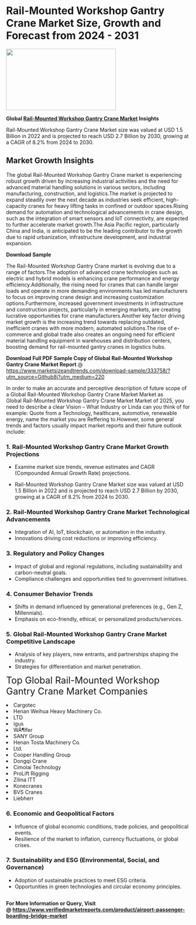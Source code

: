 <H1>Rail-Mounted Workshop Gantry Crane Market Size, Growth and Forecast from 2024 - 2031</H1><img class="aligncenter size-medium wp-image-584254" src="https://thirdeyenews.in/wp-content/uploads/2024/09/Global-Market-Research-300x168.jpeg" alt="" width="300" height="168" /><p><strong>Global&nbsp;<a href="https://www.marketsizeandtrends.com/download-sample/333758/?utm_source=Github8j?utm_medium=220">Rail-Mounted Workshop Gantry Crane Market</a> Insights</strong></p><p>Rail-Mounted Workshop Gantry Crane Market size was valued at USD 1.5 Billion in 2022 and is projected to reach USD 2.7 Billion by 2030, growing at a CAGR of 8.2% from 2024 to 2030.</p><p><h2>Market Growth Insights</h2> <p>The global Rail-Mounted Workshop Gantry Crane market is experiencing robust growth driven by increasing industrial activities and the need for advanced material handling solutions in various sectors, including manufacturing, construction, and logistics.The market is projected to expand steadily over the next decade as industries seek efficient, high-capacity cranes for heavy lifting tasks in confined or outdoor spaces.Rising demand for automation and technological advancements in crane design, such as the integration of smart sensors and IoT connectivity, are expected to further accelerate market growth.The Asia Pacific region, particularly China and India, is anticipated to be the leading contributor to the growth due to rapid urbanization, infrastructure development, and industrial expansion.</p> <p><strong>Download Sample</strong></p> <p>The Rail-Mounted Workshop Gantry Crane market is evolving due to a range of factors.The adoption of advanced crane technologies such as electric and hybrid models is enhancing crane performance and energy efficiency.Additionally, the rising need for cranes that can handle larger loads and operate in more demanding environments has led manufacturers to focus on improving crane design and increasing customization options.Furthermore, increased government investments in infrastructure and construction projects, particularly in emerging markets, are creating lucrative opportunities for crane manufacturers.Another key factor driving market growth is the increasing trend towards replacing outdated, inefficient cranes with more modern, automated solutions.The rise of e-commerce and global trade also creates an ongoing need for efficient material handling equipment in warehouses and distribution centers, boosting demand for rail-mounted gantry cranes in logistics hubs.</p> <p><span class=""><strong>Download Full PDF Sample Copy of Global Rail-Mounted Workshop Gantry Crane Market Report</strong> @ <a href="https://www.marketsizeandtrends.com/download-sample/333758/?utm_source=Github8j?utm_medium=220" target="_blank">https://www.marketsizeandtrends.com/download-sample/333758/?utm_source=Github8j?utm_medium=220</a></span></p><p>In order to make an accurate and perceptive description of future scope of a Global&nbsp;Rail-Mounted Workshop Gantry Crane Market Market as Global&nbsp;Rail-Mounted Workshop Gantry Crane Market Market of 2025, you need to describe a clear Vision &ndash; What Industry or Linda can you think of for example: Quote from a Technology, healthcare, automotive, renewable energy, name the market you are Reffering to.However, some general trends and factors usually impact market reports and their future outlook include:</p><h3>1.&nbsp;<strong>Rail-Mounted Workshop Gantry Crane Market Growth Projections</strong></h3><ul><li>Examine market size trends, revenue estimates and CAGR (Compounded Annual Growth Rate) projections.</li><li><p>Rail-Mounted Workshop Gantry Crane Market size was valued at USD 1.5 Billion in 2022 and is projected to reach USD 2.7 Billion by 2030, growing at a CAGR of 8.2% from 2024 to 2030.</p></li></ul><h3>2.&nbsp;<strong>Rail-Mounted Workshop Gantry Crane Market Technological Advancements</strong></h3><ul><li>Integration of AI, IoT, blockchain, or automation in the industry.</li><li>Innovations driving cost reductions or improving efficiency.</li></ul><h3>3.&nbsp;<strong>Regulatory and Policy Changes</strong></h3><ul><li>Impact of global and regional regulations, including sustainability and carbon-neutral goals.</li><li>Compliance challenges and opportunities tied to government initiatives.</li></ul><h3>4.&nbsp;<strong>Consumer Behavior Trends</strong></h3><ul><li>Shifts in demand influenced by generational preferences (e.g., Gen Z, Millennials).</li><li>Emphasis on eco-friendly, ethical, or personalized products/services.</li></ul><h3>5.&nbsp;<strong>Global Rail-Mounted Workshop Gantry Crane Market Competitive Landscape</strong></h3><ul><li>Analysis of key players, new entrants, and partnerships shaping the industry.</li><li>Strategies for differentiation and market penetration.</li></ul><p data-pm-slice="1 1 []"><span style="color: inherit; font-family: inherit; font-size: 25px;">Top Global Rail-Mounted Workshop Gantry Crane Market Companies</span></p><div class="" data-test-id=""><p><li>Cargotec</li><li> Henan Weihua Heavy Machinery Co.</li><li> LTD</li><li> igus</li><li> WÃ¶lfer</li><li> SANY Group</li><li> Henan Tosta Machinery Co.</li><li> Ltd.</li><li> Cooper Handling Group</li><li> Dongqi Crane</li><li> Cimolai Technology</li><li> ProLift Rigging</li><li> Zilina ITT</li><li> Konecranes</li><li> BVS Cranes</li><li> Liebherr</li></p></div><h3>6.&nbsp;<strong>Economic and Geopolitical Factors</strong></h3><ul><li>Influence of global economic conditions, trade policies, and geopolitical events.</li><li>Resilience of the market to inflation, currency fluctuations, or global crises.</li></ul><h3>7.&nbsp;<strong>Sustainability and ESG (Environmental, Social, and Governance)</strong></h3><ul><li>Adoption of sustainable practices to meet ESG criteria.</li><li>Opportunities in green technologies and circular economy principles.</li></ul><h2><strong style="font-size: 14px;">For More Information or Query, Visit @&nbsp;</strong><a style="background-color: #ffffff; font-size: 14px;" href="https://www.marketsizeandtrends.com/report/rail-mounted-workshop-gantry-crane-market/" target="_blank">https://www.verifiedmarketreports.com/product/airport-passenger-boarding-bridge-market</a></h2>